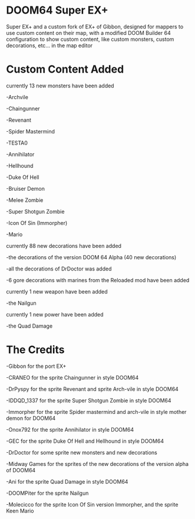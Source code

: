 # DOOM64 Super EX+
Super EX+ and a custom fork of  EX+ of Gibbon, designed for mappers to use custom content on their map, with a modified DOOM Builder 64 configuration to show custom content, like custom monsters, custom decorations, etc... in the map editor

# Custom Content Added
currently 13 new monsters have been added

-Archvile

-Chaingunner

-Revenant

-Spider Mastermind

-TESTA0

-Annihilator 

-Hellhound

-Duke Of Hell

-Bruiser Demon

-Melee Zombie

-Super Shotgun Zombie

-Icon Of Sin (Immorpher)

-Mario

currently 88 new decorations have been added

-the decorations of the version DOOM 64 Alpha (40 new decorations)

-all the decorations of DrDoctor was added

-6 gore decorations with marines from the Reloaded mod have been added

currently 1 new weapon have been added

-the Nailgun

currently 1 new power have been added

-the Quad Damage

# The Credits
-Gibbon for the port EX+

-CRANEO for the sprite Chaingunner  in style DOOM64 

-DrPyspy for the sprite Revenant and sprite Arch-vile in style DOOM64  

-IDDQD_1337 for the sprite Super Shotgun Zombie in style DOOM64

-Immorpher for the sprite Spider mastermind and arch-vile in style mother demon for DOOM64

-Onox792 for the sprite Annihilator in style DOOM64

-GEC for the sprite Duke Of Hell and Hellhound in style DOOM64

-DrDoctor for some sprite new monsters and new decorations

-Midway Games for the sprites of the new decorations of the version alpha of DOOM64

-Ani for the sprite Quad Damage in style DOOM64

-DOOMPiter for the sprite Nailgun 

-Molecicco for the sprite Icon Of Sin version Immorpher, and the sprite Keen Mario
